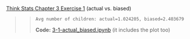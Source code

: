 [Think Stats Chapter 3 Exercise 1](http://greenteapress.com/thinkstats2/html/thinkstats2004.html#toc31) (actual vs. biased)

>> `Avg number of children: actual=1.024205, biased=2.403679`
>>
>> **Code:** [3-1-actual_biased.ipynb](3-1-actual_biased.ipynb) (it includes the plot too)



